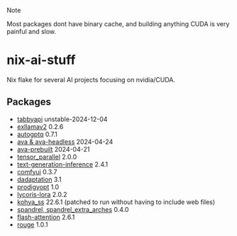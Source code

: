 > [!NOTE]
> Most packages dont have binary cache, and building anything CUDA is very painful and slow.

# nix-ai-stuff
Nix flake for several AI projects focusing on nvidia/CUDA.

## Packages
- [tabbyapi](https://github.com/theroyallab/tabbyAPI) unstable-2024-12-04
- [exllamav2](https://github.com/turboderp/exllamav2) 0.2.6
- [autogptq](https://github.com/PanQiWei/AutoGPTQ) 0.7.1
- [ava & ava-headless](https://www.avapls.com/) 2024-04-24
- [ava-prebuilt](https://www.avapls.com/) 2024-04-21
- [tensor_parallel](https://github.com/BlackSamorez/tensor_parallel) 2.0.0
- [text-generation-inference](https://github.com/huggingface/text-generation-inference) 2.4.1
- [comfyui](https://github.com/comfyanonymous/ComfyUI) 0.3.7
- [dadaptation](https://github.com/facebookresearch/dadaptation) 3.1
- [prodigyopt](https://github.com/konstmish/prodigy) 1.0
- [lycoris-lora](https://github.com/KohakuBlueleaf/LyCORIS) 2.0.2
- [kohya_ss](https://github.com/bmaltais/kohya_ss) 22.6.1 (patched to run without having to include web files)
- [spandrel, spandrel_extra_arches](https://github.com/chaiNNer-org/spandrel) 0.4.0
- [flash-attention](https://github.com/Dao-AILab/flash-attention) 2.6.1
- [rouge](https://github.com/pltrdy/rouge) 1.0.1